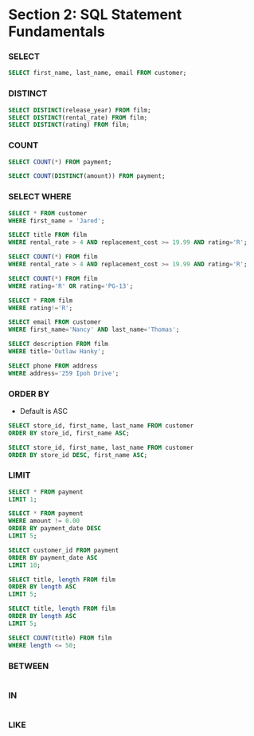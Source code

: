 # Section 2: SQL Statement Fundamentals

### SELECT 
```SQL
SELECT first_name, last_name, email FROM customer;
```

### DISTINCT
```SQL
SELECT DISTINCT(release_year) FROM film;
SELECT DISTINCT(rental_rate) FROM film;
SELECT DISTINCT(rating) FROM film;
```

### COUNT
```SQL
SELECT COUNT(*) FROM payment;

SELECT COUNT(DISTINCT(amount)) FROM payment;
```

### SELECT WHERE
```SQL
SELECT * FROM customer 
WHERE first_name = 'Jared';

SELECT title FROM film 
WHERE rental_rate > 4 AND replacement_cost >= 19.99 AND rating='R';

SELECT COUNT(*) FROM film 
WHERE rental_rate > 4 AND replacement_cost >= 19.99 AND rating='R';

SELECT COUNT(*) FROM film 
WHERE rating='R' OR rating='PG-13';

SELECT * FROM film 
WHERE rating!='R';

SELECT email FROM customer 
WHERE first_name='Nancy' AND last_name='Thomas';

SELECT description FROM film 
WHERE title='Outlaw Hanky';

SELECT phone FROM address 
WHERE address='259 Ipoh Drive';
```

### ORDER BY
- Default is ASC
```SQL
SELECT store_id, first_name, last_name FROM customer
ORDER BY store_id, first_name ASC;

SELECT store_id, first_name, last_name FROM customer
ORDER BY store_id DESC, first_name ASC;
```

### LIMIT
```SQL
SELECT * FROM payment
LIMIT 1;

SELECT * FROM payment
WHERE amount != 0.00
ORDER BY payment_date DESC
LIMIT 5;

SELECT customer_id FROM payment
ORDER BY payment_date ASC
LIMIT 10;

SELECT title, length FROM film
ORDER BY length ASC
LIMIT 5;

SELECT title, length FROM film
ORDER BY length ASC
LIMIT 5;

SELECT COUNT(title) FROM film
WHERE length <= 50;
```

### BETWEEN
```SQL

```

### IN
```SQL

```

### LIKE
```SQL

```